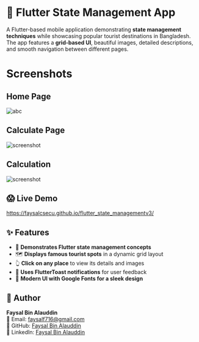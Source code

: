 # **🐬 Flutter State Management App**

A Flutter-based mobile application demonstrating **state management techniques** while showcasing popular tourist destinations in Bangladesh. The app features a **grid-based UI**, beautiful images, detailed descriptions, and smooth navigation between different pages.

# **Screenshots**

## **Home Page**
![abc](assets/images/101.png)

## **Calculate Page**
![screenshot](assets/images/102.png)

## **Calculation**
![screenshot](assets/images/103.png)

## 😱 **Live Demo**
https://faysalcsecu.github.io/flutter_state_managementv3/

## ✨ Features

- 🔄 **Demonstrates Flutter state management concepts**
- 🗺️ **Displays famous tourist spots** in a dynamic grid layout
- 👆 **Click on any place** to view its details and images
- 🔔 **Uses FlutterToast notifications** for user feedback
- 🎨 **Modern UI with Google Fonts for a sleek design**

## 👤 Author

**Faysal Bin Alauddin**  
📧 Email: faysalf716@gmail.com  
🔗 GitHub: [Faysal Bin Alauddin](https://github.com/faysalcsecu)  
🔗 LinkedIn: [Faysal Bin Alauddin](https://www.linkedin.com/in/faysal-bin-alauddin-4815a92a7/)




